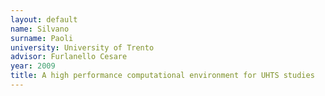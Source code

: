 ```yaml
---
layout: default 
name: Silvano
surname: Paoli
university: University of Trento
advisor: Furlanello Cesare
year: 2009
title: A high performance computational environment for UHTS studies
---
```

